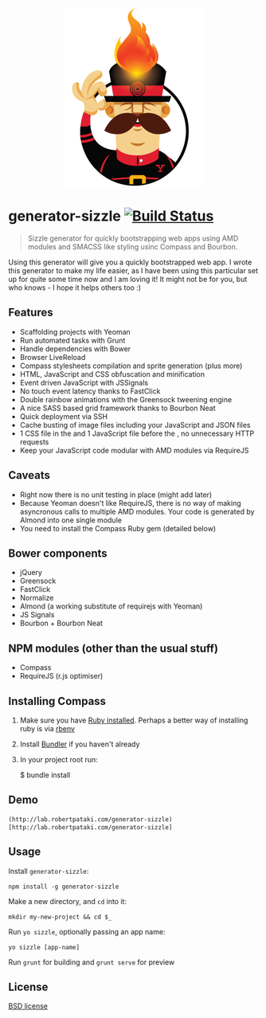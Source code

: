 <p align="center">
  <a href="http://robertpataki.com">
    <img width="281" height="359" src="https://raw.githubusercontent.com/robertpataki/generator-sizzle/master/app/templates/app/images/yeoman-sizzle.png"/>
  </a>
</p>

# generator-sizzle [![Build Status](https://travis-ci.org/robertpataki/generator-sizzle.svg?branch=master)](https://travis-ci.org/robertpataki/generator-sizzle)

> Sizzle generator for quickly bootstrapping web apps using AMD modules and SMACSS like styling usinc Compass and Bourbon.

Using this generator will give you a quickly bootstrapped web app. I wrote this generator to make my life easier, as I have been using this particular set up for quite some time now and I am loving it! It might not be for you, but who knows - I hope it helps others too :)

## Features

- Scaffolding projects with Yeoman
- Run automated tasks with Grunt
- Handle dependencies with Bower
- Browser LiveReload
- Compass stylesheets compilation and sprite generation (plus more)
- HTML, JavaScript and CSS obfuscation and minification
- Event driven JavaScript with JSSignals
- No touch event latency thanks to FastClick
- Double rainbow animations with the Greensock tweening engine
- A nice SASS based grid framework thanks to Bourbon Neat
- Quick deployment via SSH
- Cache busting of image files including your JavaScript and JSON files
- 1 CSS file in the <head> and 1 JavaScript file before the </body>, no unnecessary HTTP requests
- Keep your JavaScript code modular with AMD modules via RequireJS

## Caveats

- Right now there is no unit testing in place (might add later)
- Because Yeoman doesn't like RequireJS, there is no way of making asyncronous calls to multiple AMD modules. Your code is generated by Almond into one single module
- You need to install the Compass Ruby gem (detailed below)


## Bower components

- jQuery
- Greensock
- FastClick
- Normalize
- Almond (a working substitute of requirejs with Yeoman)
- JS Signals
- Bourbon + Bourbon Neat

## NPM modules (other than the usual stuff)
- Compass
- RequireJS (r.js optimiser)

## Installing Compass

1. Make sure you have [Ruby installed](https://www.ruby-lang.org/en/downloads/). Perhaps a better way of installing ruby is via [rbenv](http://octopress.org/docs/setup/rbenv/)
2. Install [Bundler](http://bundler.io/) if you haven't already
3. In your project root run:

	$ bundle install

## Demo

	(http://lab.robertpataki.com/generator-sizzle)[http://lab.robertpataki.com/generator-sizzle]

## Usage

Install `generator-sizzle`:
```
npm install -g generator-sizzle
```

Make a new directory, and `cd` into it:
```
mkdir my-new-project && cd $_
```

Run `yo sizzle`, optionally passing an app name:
```
yo sizzle [app-name]
```

Run `grunt` for building and `grunt serve` for preview



## License

[BSD license](http://opensource.org/licenses/bsd-license.php)